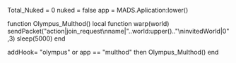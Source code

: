 Total_Nuked = 0
nuked = false
app = MADS.Aplication:lower()

function Olympus_Multhod()
    local function warp(world)
        sendPacket("action|join_request\nname|"..world:upper().."\ninvitedWorld|0",3)
        sleep(5000)
    end

addHook= "olympus" or app == "multhod" then
    Olympus_Multhod()
end
